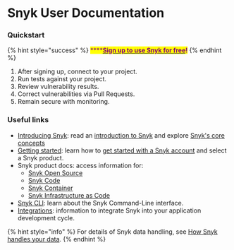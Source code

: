 # Snyk User Documentation

### Quickstart

{% hint style="success" %}
<mark style="color:purple;">****</mark>[<mark style="color:purple;">**Sign up to use Snyk for free**</mark>](https://snyk.io/login?cta=sign-up\&loc=nav\&page=support\_docs\_page)<mark style="color:purple;">**!**</mark>
{% endhint %}

1. After signing up, connect to your project.
2. Run tests against your project.
3. Review vulnerability results.
4. Correct vulnerabilities via Pull Requests.
5. Remain secure with monitoring.

### Useful links

* [Introducing Snyk](introducing-snyk/): read an [introduction to Snyk](introducing-snyk/introduction-to-snyk/) and explore [Snyk's core concepts](introducing-snyk/snyks-core-concepts/)
* [Getting started](getting-started/): learn how to [get started with a Snyk account](getting-started/getting-started-snyk-products/) and select a Snyk product.
* Snyk product docs: access information for:
  * [Snyk Open Source](products/snyk-open-source/)
  * [Snyk Code](products/snyk-code/)
  * [Snyk Container](products/snyk-container/)
  * [Snyk Infrastructure as Code](products/snyk-infrastructure-as-code/)
* [Snyk CLI](features/snyk-cli/): learn about the Snyk Command-Line interface.
* [Integrations](features/integrations/): information to integrate Snyk into your application development cycle.

{% hint style="info" %}
For details of Snyk data handling, see [How Snyk handles your data](more-info/how-snyk-handles-your-data.md).
{% endhint %}
